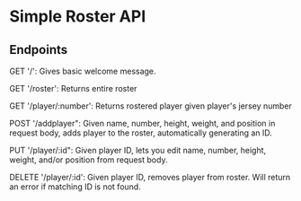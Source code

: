 # Simple Roster API

## Endpoints

GET '/':                Gives basic welcome message.

GET '/roster':          Returns entire roster

GET '/player/:number':  Returns rostered player given player's jersey number

POST '/addplayer":      Given name, number, height, weight, and position in request body, adds player to the roster, automatically generating an ID.

PUT '/player/:id":      Given player ID, lets you edit name, number, height, weight, and/or position from request body.

DELETE '/player/:id':   Given player ID, removes player from roster. Will return an error if matching ID is not found.